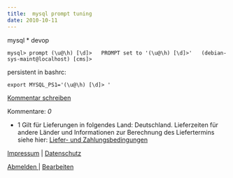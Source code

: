 ```yaml
---
title:  mysql prompt tuning
date: 2010-10-11
---
```

mysql \* devop

`mysql> prompt (\u@\h) [\d]>  
PROMPT set to '(\u@\h) [\d]>'  
(debian-sys-maint@localhost) [cms]>`

persistent in bashrc:

    
    export MYSQL_PS1='(\u@\h) [\d]> '
    

[Kommentar schreiben](#)

Kommentare: _0_ 

* 1 Gilt für Lieferungen in folgendes Land: Deutschland. Lieferzeiten für andere Länder und Informationen zur Berechnung des Liefertermins siehe hier: [Liefer- und Zahlungsbedingungen](http://www.ruempler.eu/j/shop/deliveryinfo)  

[Impressum](/about/) | [Datenschutz](/j/privacy) 

[Abmelden ](https://e.jimdo.com/app/cms/logout.php)
|
[Bearbeiten](https://a.jimdo.com/app/auth/signin/jumpcms/?page=275780814)